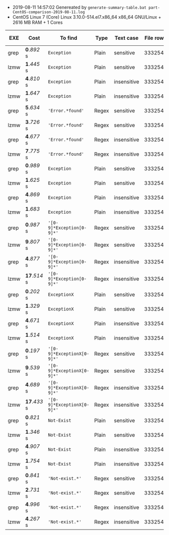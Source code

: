 * 2019-08-11 14:57:02  Genereated by ```generate-summary-table.bat part-CentOS-comparison-2019-08-11.log``` 
* CentOS Linux 7 (Core) Linux 3.10.0-514.el7.x86_64 x86_64 GNU/Linux + 2616 MB RAM + 1 Cores                                                                                                

| EXE | Cost | To find | Type | Text case | File rows | File size | System Info |
| -- | -- | -- | -- | -- | -- | -- | -- |
| grep | **0**.*892* s | ```Exception                                                         ``` | Plain | sensitive | 3332543 | 1.39 GB | Linux |
| lzmw | **1**.*445* s | ```Exception                                                          ``` | Plain | sensitive | 3332543 | 1.39 GB | Linux |
| grep | **4**.*810* s | ```Exception                                                         ``` | Plain | insensitive | 3332543 | 1.39 GB | Linux |
| lzmw | **1**.*647* s | ```Exception                                                          ``` | Plain | insensitive | 3332543 | 1.39 GB | Linux |
| grep | **5**.*634* s | ```'Error.*found'                                                      ``` | Regex | sensitive | 3332543 | 1.39 GB | Linux |
| lzmw | **3**.*726* s | ```'Error.*found'                                                       ``` | Regex | sensitive | 3332543 | 1.39 GB | Linux |
| grep | **4**.*677* s | ```'Error.*found'                                                      ``` | Regex | insensitive | 3332543 | 1.39 GB | Linux |
| lzmw | **7**.*775* s | ```'Error.*found'                                                       ``` | Regex | insensitive | 3332543 | 1.39 GB | Linux |
| grep | **0**.*989* s | ```Exception                                                         ``` | Plain | sensitive | 3332543 | 1.39 GB | Linux |
| lzmw | **1**.*625* s | ```Exception                                                          ``` | Plain | sensitive | 3332543 | 1.39 GB | Linux |
| grep | **4**.*869* s | ```Exception                                                         ``` | Plain | insensitive | 3332543 | 1.39 GB | Linux |
| lzmw | **1**.*683* s | ```Exception                                                          ``` | Plain | insensitive | 3332543 | 1.39 GB | Linux |
| grep | **0**.*987* s | ```'[0-9]*Exception[0-9]*'                                           ``` | Regex | sensitive | 3332543 | 1.39 GB | Linux |
| lzmw | **9**.*807* s | ```'[0-9]*Exception[0-9]*'                                            ``` | Regex | sensitive | 3332543 | 1.39 GB | Linux |
| grep | **4**.*877* s | ```'[0-9]*Exception[0-9]*'                                           ``` | Regex | insensitive | 3332543 | 1.39 GB | Linux |
| lzmw | **17**.*514* s | ```'[0-9]*Exception[0-9]*'                                           ``` | Regex | insensitive | 3332543 | 1.39 GB | Linux |
| grep | **0**.*202* s | ```ExceptionX                                                              ``` | Plain | sensitive | 3332543 | 1.39 GB | Linux |
| lzmw | **1**.*329* s | ```ExceptionX                                                               ``` | Plain | sensitive | 3332543 | 1.39 GB | Linux |
| grep | **4**.*671* s | ```ExceptionX                                                              ``` | Plain | insensitive | 3332543 | 1.39 GB | Linux |
| lzmw | **1**.*514* s | ```ExceptionX                                                               ``` | Plain | insensitive | 3332543 | 1.39 GB | Linux |
| grep | **0**.*197* s | ```'[0-9]*ExceptionX[0-9]*'                                                ``` | Regex | sensitive | 3332543 | 1.39 GB | Linux |
| lzmw | **9**.*539* s | ```'[0-9]*ExceptionX[0-9]*'                                                 ``` | Regex | sensitive | 3332543 | 1.39 GB | Linux |
| grep | **4**.*689* s | ```'[0-9]*ExceptionX[0-9]*'                                                ``` | Regex | insensitive | 3332543 | 1.39 GB | Linux |
| lzmw | **17**.*433* s | ```'[0-9]*ExceptionX[0-9]*'                                                ``` | Regex | insensitive | 3332543 | 1.39 GB | Linux |
| grep | **0**.*821* s | ```Not-Exist                                                               ``` | Plain | sensitive | 3332543 | 1.39 GB | Linux |
| lzmw | **1**.*346* s | ```Not-Exist                                                                ``` | Plain | sensitive | 3332543 | 1.39 GB | Linux |
| grep | **4**.*907* s | ```Not-Exist                                                               ``` | Plain | insensitive | 3332543 | 1.39 GB | Linux |
| lzmw | **1**.*754* s | ```Not-Exist                                                                ``` | Plain | insensitive | 3332543 | 1.39 GB | Linux |
| grep | **0**.*841* s | ```'Not-exist.*'                                                           ``` | Regex | sensitive | 3332543 | 1.39 GB | Linux |
| lzmw | **2**.*731* s | ```'Not-exist.*'                                                            ``` | Regex | sensitive | 3332543 | 1.39 GB | Linux |
| grep | **4**.*996* s | ```'Not-exist.*'                                                           ``` | Regex | insensitive | 3332543 | 1.39 GB | Linux |
| lzmw | **4**.*267* s | ```'Not-exist.*'                                                            ``` | Regex | insensitive | 3332543 | 1.39 GB | Linux |
